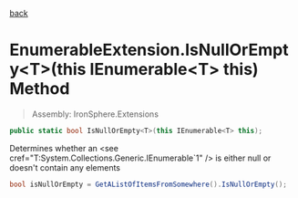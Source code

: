 ﻿

[back](/IronSphere.Extensions/types/EnumerableExtension)

# EnumerableExtension.IsNullOrEmpty&lt;T&gt;(this IEnumerable&lt;T&gt; this) Method

> Assembly: IronSphere.Extensions

```csharp
public static bool IsNullOrEmpty<T>(this IEnumerable<T> this);
```

Determines whether an &lt;see cref=&quot;T:System.Collections.Generic.IEnumerable`1&quot; /&gt; is either null or doesn&#39;t contain any elements

```csharp
bool isNullOrEmpty = GetAListOfItemsFromSomewhere().IsNullOrEmpty();
``` 